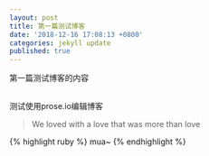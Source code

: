 ```yaml
---
layout: post
title: 第一篇测试博客
date: '2018-12-16 17:08:13 +0800'
categories: jekyll update
published: true
---
```


第一篇测试博客的内容
##
测试使用prose.io编辑博客

> We loved with a love that was more than love



{% highlight ruby %}
mua~
{% endhighlight %}



[jekyll-docs]: https://jekyllrb.com/docs/home
[jekyll-gh]:   https://github.com/jekyll/jekyll
[jekyll-talk]: https://talk.jekyllrb.com/
